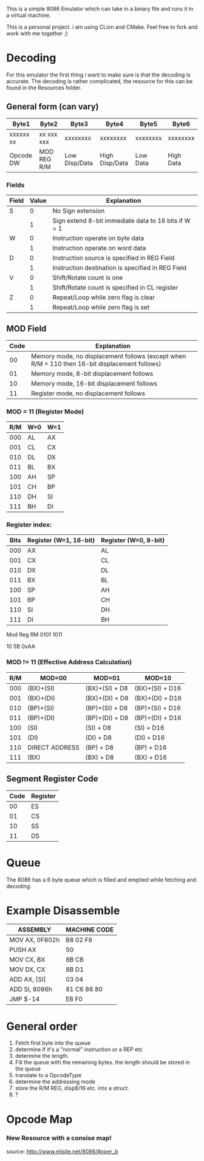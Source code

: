This is a simple 8086 Emulator which can take in a binary file and runs it in a virtual machine.

This is a personal project. i am using CLion and CMake. 
Feel free to fork and work with me together ;)


# Decoding
For this emulator the first thing i want to make sure is that the decoding is accurate.
The decoding is rather complicated, the resource for this can be found in the Resources folder.

## General form (can vary)
| Byte1     | Byte2       | Byte3         | Byte4          | Byte5    | Byte6     |
|-----------|-------------|---------------|----------------|----------|-----------|
| xxxxxx xx | xx  xxx xxx | xxxxxxxx      | xxxxxxxx       | xxxxxxxx | xxxxxxxx  |
| Opcode DW | MOD REG R/M | Low Disp/Data | High Disp/Data | Low Data | High Data |

### Fields
| Field | Value | Explanation                                          |
|-------|-------|------------------------------------------------------|
| S     | 0     | No Sign extension                                    |
|       | 1     | Sign extend 8-bit immediate data to 16 bits if W = 1 |
| W     | 0     | Instruction operate on byte data                     |                    
|       | 1     | Instruction operate on word data                     |
| D     | 0     | Instruction source is specified in REG Field         |
|       | 1     | Instruction destination is specified in REG Field    |
| V     | 0     | Shift/Rotate count is one                            | 
|       | 1     | Shift/Rotate count is specified in CL register       |
| Z     | 0     | Repeat/Loop while zero flag is clear                 |
|       | 1     | Repeat/Loop while zero flag is set                   |


## MOD Field
| Code | Explanation                                                                                    |
|------|------------------------------------------------------------------------------------------------|
| 00   | Memory mode, no displacement follows (except when R/M = 110 then 16-bit displacement follows)  |
| 01   | Memory mode, 8-bit displacement follows                                                        |
| 10   | Memory mode, 16-bit displacement follows                                                       |
| 11   | Register mode, no displacement follows                                                         |


### MOD = 11 (Register Mode)
| R/M | W=0 | W=1 |
|-----|-----|-----|
| 000 | AL  | AX  |
| 001 | CL  | CX  |
| 010 | DL  | DX  |
| 011 | BL  | BX  |
| 100 | AH  | SP  |
| 101 | CH  | BP  |
| 110 | DH  | SI  |
| 111 | BH  | DI  |



### Register index:
| Bits | 	Register (W=1, 16-bit) | Register (W=0, 8-bit) |
|------|-------------------------|-----------------------|
| 000  | AX                      | AL                    |  
| 001  | CX                      | CL                    |  
| 010  | DX                      | DL                    |  
| 011  | BX                      | BL                    |  
| 100  | SP                      | AH                    |  
| 101  | BP                      | CH                    |  
| 110  | SI                      | DH                    |  
| 111  | DI                      | BH                    |  


Mod Reg RM
0101 1011

10 5B 0xAA

### MOD != 11 (Effective Address Calculation)
| R/M | MOD=00         | MOD=01         | MOD=10          |
|-----|----------------|----------------|-----------------|
| 000 | (BX)+(SI)      | (BX)+(SI) + D8 | (BX)+(SI) + D16 |
| 001 | (BX)+(DI)      | (BX)+(DI) + D8 | (BX)+(DI) + D16 |
| 010 | (BP)+(SI)      | (BP)+(SI) + D8 | (BP)+(SI) + D16 |
| 011 | (BP)+(DI)      | (BP)+(DI) + D8 | (BP)+(DI) + D16 |
| 100 | (SI)           | (SI) + D8      | (SI) + D16      |
| 101 | (DI)           | (DI) + D8      | (DI) + D16      |
| 110 | DIRECT ADDRESS | (BP) + D8      | (BP) + D16      |
| 111 | (BX)           | (BX) + D8      | (BX) + D16      |

## Segment Register Code
| Code | Register |
|------|----------|
| 00   | ES       |
| 01   | CS       |
| 10   | SS       |
| 11   | DS       |

# Queue
The 8086 has a 6 byte queue which is filled and emptied while fetching and decoding.

# Example Disassemble
| ASSEMBLY       | MACHINE CODE |
|----------------|--------------|
| MOV AX, 0F802h | B8 02 F8     |
| PUSH AX        | 50           |
| MOV CX, BX     | 8B CB        |
| MOV DX, CX     | 8B D1        |
| ADD AX, [SI]   | 03 04        |
| ADD SI, 8086h  | 81 C6 86 80  |
| JMP $-14       | EB F0        |





# General order
1. Fetch first byte into the queue
2. determine if it's a "normal" instruction or a REP etc
3. determine the length.
4. Fill the queue with the remaining bytes. the length should be stored in the queue
5. translate to a OpcodeType
6. determine the addressing mode
7. store the R/M REG, disp8/16 etc. into a struct.
8. ?



# Opcode Map

### New Resource with a consise map!
source: http://www.mlsite.net/8086/#oper_b
